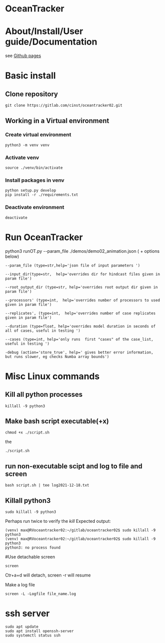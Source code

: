 # OceanTracker

# About/Install/User guide/Documentation 

see [Github pages](https://oceantracker.github.io/oceantracker/)


# Basic install
## Clone repository
```
git clone https://gitlab.com/cinst/oceantracker02.git
```

## Working in a Virtual environment

### Create virtual environment
```
python3 -m venv venv
```

### Activate venv
```
source ./venv/bin/activate
```

### Install packages in venv
```
python setup.py develop
pip install -r ./requirements.txt
```

### Deactivate environment
```
deactivate
```

# Run OceanTracker 

python3 runOT.py --param_file  ./demos/demo02_animation.json   ( + options below) 

    --param_file (type=str,help='json file of input parameters ')
    
    --input_dir(type=str,  help='overrides dir for hindcast files given in param file')
    
    --root_output_dir (type=str, help='overrides root output dir given in param file')
    
    --processors' (type=int,  help='overrides number of processors to used given in param file')
    
    --replicates', (type=int,  help='overrides number of case replicates given in param file')
    
    --duration (type=float, help='overrides model duration in seconds of all of cases, useful in testing ')
    
    --cases (type=int, help='only runs  first "cases" of the case_list, useful in testing ')
    
    -debug (action='store_true', help=' gives better error information, but runs slower, eg checks Numba array bounds')

# Misc Linux commands
## Kill all python processes
```
killall -9 python3
```


## Make bash script executable(+x)
```
chmod +x ./script.sh
```
the 
```
./script.sh
```
## run non-executable scipt and log to file and screen

```
bash script.sh | tee log2021-12-18.txt
```
## Killall python3

```
sudo killall -9 python3
```

Perhaps run twice to verify the *kill*
Expected output:
```
(venv) max@RVoceantracker02:~/gitlab/oceantracker02$ sudo killall -9 python3
(venv) max@RVoceantracker02:~/gitlab/oceantracker02$ sudo killall -9 python3
python3: no process found
```
#Use detachable screen 
```
screen 
```
Ctr+a+d will detach, screen -r will resume

Make a  log file
```
screen -L -Logfile file_name.log
```

# ssh server 
```
sudo apt update
sudo apt install openssh-server
sudo systemctl status ssh
```
